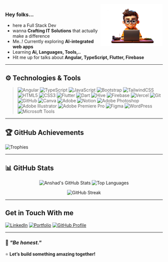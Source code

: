 <img src="https://raw.githubusercontent.com/AnshadMV/portfolio/main/coder2.png" width="200" align="right" />


### Hey folks...
- here a Full Stack Dev
- wanna  **Crafting IT Solutions** that actually make a difference
- Me..! Currently exploring **AI-integrated web apps**  
- Learning **Ai, Languages, Tools,..**
- Hit me up for talks about **Angular, TypeScript, Flutter, Firebase**  

---

## ⚙️ Technologies & Tools  

> ![Angular](https://img.shields.io/badge/Angular-DD0031?style=for-the-badge&logo=angular&logoColor=white)
> ![TypeScript](https://img.shields.io/badge/TypeScript-007ACC?style=for-the-badge&logo=typescript&logoColor=white)
> ![JavaScript](https://img.shields.io/badge/JavaScript-F7DF1E?style=for-the-badge&logo=javascript&logoColor=black)
> ![Bootstrap](https://img.shields.io/badge/Bootstrap-7952B3?style=for-the-badge&logo=bootstrap&logoColor=white)
> ![TailwindCSS](https://img.shields.io/badge/TailwindCSS-38B2AC?style=for-the-badge&logo=tailwind-css&logoColor=white)
> ![HTML5](https://img.shields.io/badge/HTML5-E34F26?style=for-the-badge&logo=html5&logoColor=white)
> ![CSS3](https://img.shields.io/badge/CSS3-1572B6?style=for-the-badge&logo=css3&logoColor=white)
> ![Flutter](https://img.shields.io/badge/Flutter-02569B?style=for-the-badge&logo=flutter&logoColor=white)
> ![Dart](https://img.shields.io/badge/Dart-0175C2?style=for-the-badge&logo=dart&logoColor=white)
> ![Hive](https://img.shields.io/badge/Hive-FFC107?style=for-the-badge&logo=hive&logoColor=black)
> ![Firebase](https://img.shields.io/badge/Firebase-ffca28?style=for-the-badge&logo=firebase&logoColor=black)
> ![Vercel](https://img.shields.io/badge/Vercel-000000?style=for-the-badge&logo=vercel&logoColor=white)
> ![Git](https://img.shields.io/badge/Git-F05032?style=for-the-badge&logo=git&logoColor=white)
> ![GitHub](https://img.shields.io/badge/GitHub-181717?style=for-the-badge&logo=github&logoColor=white)
> ![Canva](https://img.shields.io/badge/Canva-00C4CC?style=for-the-badge&logo=canva&logoColor=white)
> ![Adobe](https://img.shields.io/badge/Adobe-FF0000?style=for-the-badge&logo=adobe&logoColor=white)
> ![Notion](https://img.shields.io/badge/Notion-000000?style=for-the-badge&logo=notion&logoColor=white)
> ![Adobe Photoshop](https://img.shields.io/badge/Adobe%20Photoshop-31A8FF?style=for-the-badge&logo=adobephotoshop&logoColor=white)
> ![Adobe Illustrator](https://img.shields.io/badge/Adobe%20Illustrator-FF9A00?style=for-the-badge&logo=adobeillustrator&logoColor=white)
> ![Adobe Premiere Pro](https://img.shields.io/badge/Adobe%20Premiere%20Pro-9999FF?style=for-the-badge&logo=adobepremierepro&logoColor=white)
> ![Figma](https://img.shields.io/badge/Figma-F24E1E?style=for-the-badge&logo=figma&logoColor=white)
> ![WordPress](https://img.shields.io/badge/WordPress-21759B?style=for-the-badge&logo=wordpress&logoColor=white)
> ![Microsoft Tools](https://img.shields.io/badge/Microsoft%20Office-D83B01?style=for-the-badge&logo=microsoftoffice&logoColor=white)




---

## 🏆 GitHub Achievements  
![Trophies](https://github-profile-trophy.vercel.app/?username=majidnope&theme=radical&no-frame=true&no-bg=true&margin-w=4)

---




## 📊 GitHub Stats  

<div align="center">

![Anshad's GitHub Stats](https://github-readme-stats.vercel.app/api?username=AnshadMV&show_icons=true&theme=radical&hide_border=true&bg_color=0D1117&title_color=FF6E96&icon_color=79FF97)
![Top Languages](https://github-readme-stats.vercel.app/api/top-langs/?username=AnshadMV&layout=compact&theme=radical&hide_border=true&bg_color=0D1117)

![GitHub Streak](https://streak-stats.demolab.com?user=AnshadMV&theme=radical&hide_border=true&background=0D1117)

</div>




---

## Get in Touch With me
[![LinkedIn](https://img.shields.io/badge/LinkedIn-0077B5?style=for-the-badge&logo=linkedin&logoColor=white)](https://www.linkedin.com/in/anshadvelladath/)
[![Portfolio](https://img.shields.io/badge/Portfolio-Visit-61DAFB?style=for-the-badge)](https://anshadmv.github.io/portfolio/)
[![GitHub Profile](https://img.shields.io/badge/GitHub-AnshadMV-181717?style=for-the-badge&logo=github&logoColor=white)](https://github.com/AnshadMV)

---

### 🧠 *"Be honest."*  
⭐ **Let’s build something amazing together!**  

